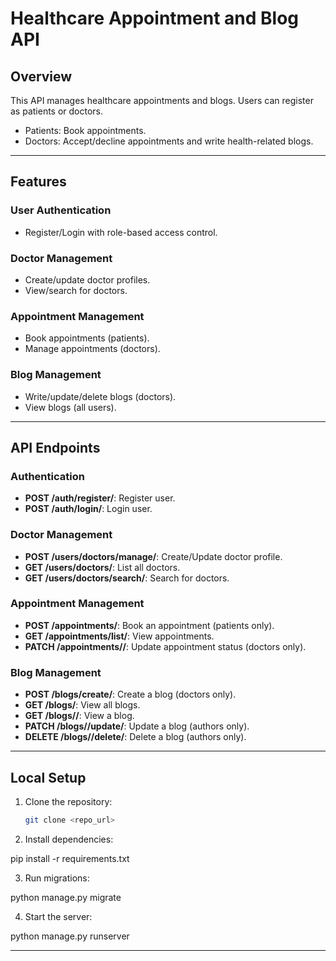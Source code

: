 # Healthcare Appointment and Blog API

## Overview
This API manages healthcare appointments and blogs. Users can register as patients or doctors. 
- Patients: Book appointments.
- Doctors: Accept/decline appointments and write health-related blogs.

---

## Features
### User Authentication
- Register/Login with role-based access control.

### Doctor Management
- Create/update doctor profiles.
- View/search for doctors.

### Appointment Management
- Book appointments (patients).
- Manage appointments (doctors).

### Blog Management
- Write/update/delete blogs (doctors).
- View blogs (all users).

---

## API Endpoints
### Authentication
- **POST /auth/register/**: Register user.
- **POST /auth/login/**: Login user.

### Doctor Management
- **POST /users/doctors/manage/**: Create/Update doctor profile.
- **GET /users/doctors/**: List all doctors.
- **GET /users/doctors/search/**: Search for doctors.

### Appointment Management
- **POST /appointments/**: Book an appointment (patients only).
- **GET /appointments/list/**: View appointments.
- **PATCH /appointments/<id>/**: Update appointment status (doctors only).

### Blog Management
- **POST /blogs/create/**: Create a blog (doctors only).
- **GET /blogs/**: View all blogs.
- **GET /blogs/<id>/**: View a blog.
- **PATCH /blogs/<id>/update/**: Update a blog (authors only).
- **DELETE /blogs/<id>/delete/**: Delete a blog (authors only).

---

## Local Setup
1. Clone the repository:
   ```bash
   git clone <repo_url>

2. Install dependencies:

pip install -r requirements.txt


3. Run migrations:

python manage.py migrate


4. Start the server:

python manage.py runserver



---
